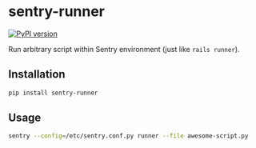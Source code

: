 # sentry-runner
[![PyPI version](https://badge.fury.io/py/sentry-runner.svg)](http://badge.fury.io/py/sentry-runer)

Run arbitrary script within Sentry environment (just like `rails runner`).

## Installation
```sh
pip install sentry-runner
```

## Usage
```sh
sentry --config=/etc/sentry.conf.py runner --file awesome-script.py
```
